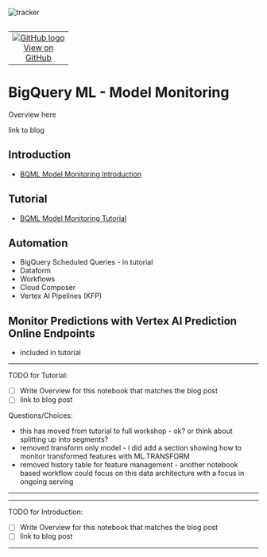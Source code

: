 ![tracker](https://us-central1-vertex-ai-mlops-369716.cloudfunctions.net/pixel-tracking?path=statmike%2Fvertex-ai-mlops%2FModel+Monitoring&file=readme.md)
<!--- header table --->
<table align="left">     
  <td style="text-align: center">
    <a href="https://github.com/statmike/vertex-ai-mlops/blob/main/Model%20Monitoring/readme.md">
      <img src="https://cloud.google.com/ml-engine/images/github-logo-32px.png" alt="GitHub logo">
      <br>View on<br>GitHub
    </a>
  </td>
</table><br/><br/><br/><br/>

---
# BigQuery ML - Model Monitoring

Overview here

link to blog

## Introduction

- [BQML Model Monitoring Introduction](./bqml-model-monitoring-introduction.ipynb)

## Tutorial

- [BQML Model Monitoring Tutorial](./bqml-model-monitoring-tutorial.ipynb)

## Automation
- BigQuery Scheduled Queries - in tutorial
- Dataform
- Workflows
- Cloud Composer
- Vertex AI Pipelines (KFP)

## Monitor Predictions with Vertex AI Prediction Online Endpoints
- included in tutorial



---
TODO for Tutorial:
- [ ] Write Overview for this notebook that matches the blog post
- [ ] link to blog post
    
Questions/Choices:
- this has moved from tutorial to full workshop - ok? or think about splitting up into segments?
- removed transform only model - i did add a section showing how to monitor transformed features with ML.TRANSFORM
- removed history table for feature management - another notebook based workflow could focus on this data architecture with a focus in ongoing serving
---

---
TODO for Introduction:
- [ ] Write Overview for this notebook that matches the blog post
- [ ] link to blog post
---